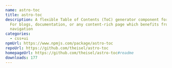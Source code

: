 ```yaml
---
name: astro-toc
title: astro-toc
description: A flexible Table of Contents (ToC) generator component for Astro.
  For blogs, documentation, or any content-rich page which benefits from in-page
  navigation
categories:
  - css+ui
npmUrl: https://www.npmjs.com/package/astro-toc
repoUrl: https://github.com/theisel/astro-toc
homepageUrl: https://github.com/theisel/astro-toc#readme
downloads: 177
---
```

